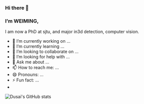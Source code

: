 ### Hi there 👋
### I’m WEIMING, 
I am now a PhD at sjtu, and major in3d detection, computer vision.
- 🔭 I’m currently working on ...
- 🌱 I’m currently learning ...
- 👯 I’m looking to collaborate on ...
- 🤔 I’m looking for help with ...
- 💬 Ask me about ...
- 📫 How to reach me: ...
- 😄 Pronouns: ...
- ⚡ Fun fact: ...
- 

<!-- **weiming2/weiming2** is a ✨ _special_ ✨ repository because its `README.md` (this file) appears on your GitHub profile.

Here are some ideas to get you started:

- 🔭 I’m currently working on ...
- 🌱 I’m currently learning ...
- 👯 I’m looking to collaborate on ...
- 🤔 I’m looking for help with ...
- 💬 Ask me about ...
- 📫 How to reach me: ...
- 😄 Pronouns: ...
- ⚡ Fun fact: ...
 -->

<!-- ![Dusai's GitHub stats](https://github-readme-stats.vercel.app/api?username=weiming2) -->
![Dusai's GitHub stats](https://github-readme-stats.vercel.app/api?username=weiming2&show_icons=true&theme=radical)
